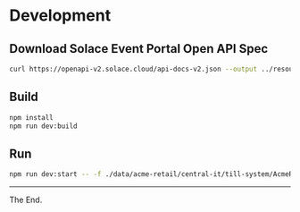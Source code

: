 # Development

## Download Solace Event Portal Open API Spec

```bash
curl https://openapi-v2.solace.cloud/api-docs-v2.json --output ../resources/sep-openapi-spec.json
```


## Build

```bash
npm install
npm run dev:build
```

## Run
```bash
npm run dev:start -- -f ./data/acme-retail/central-it/till-system/AcmeRetail-Central-IT-Provider-TillSystem-v1.yml | npx pino-pretty
```

---
The End.
